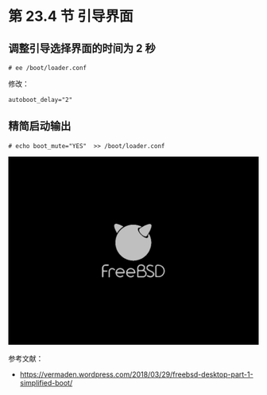 # 第 23.4 节 引导界面

## 调整引导选择界面的时间为 2 秒

```
# ee /boot/loader.conf
```

修改：

```
autoboot_delay="2"
```
## 精简启动输出

```
# echo boot_mute="YES"  >> /boot/loader.conf
```

![freebsd boot logo](../.gitbook/assets/bootlogo.png)

参考文献：

- <https://vermaden.wordpress.com/2018/03/29/freebsd-desktop-part-1-simplified-boot/>
